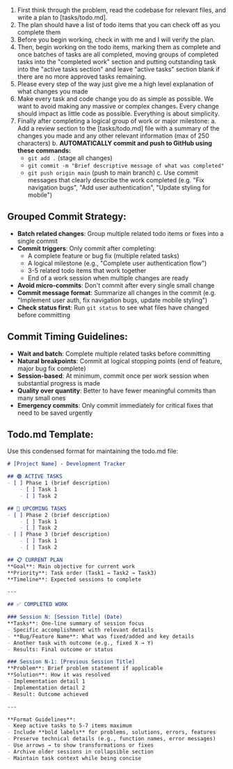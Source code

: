 1. First think through the problem, read the codebase for relevant files, and write a plan to [tasks/todo.md].
2. The plan should have a list of todo items that you can check off as you complete them
3. Before you begin working, check in with me and I will verify the plan.
4. Then, begin working on the todo items, marking them as complete and once batches of tasks are all completed, moving groups of completed tasks into the "completed work" section and putting outstanding task into the "active tasks section" and leave "active tasks" section blank if there are no more approved tasks remaining.
5. Please every step of the way just give me a high level explanation of what changes you made
6. Make every task and code change you do as simple as possible. We want to avoid making any massive or complex changes. Every change should impact as little code as possible. Everything is about simplicity.
7. Finally after completing a logical group of work or major milestone:
   a. Add a review section to the [tasks/todo.md] file with a summary of the changes you made and any other relevant information (max of 250 characters)
   b. **AUTOMATICALLY commit and push to GitHub using these commands:**
      - `git add .` (stage all changes)
      - `git commit -m "Brief descriptive message of what was completed"`
      - `git push origin main` (push to main branch)
   c. Use commit messages that clearly describe the work completed (e.g. "Fix navigation bugs", "Add user authentication", "Update styling for mobile")

## Grouped Commit Strategy:
- **Batch related changes**: Group multiple related todo items or fixes into a single commit
- **Commit triggers**: Only commit after completing:
  - A complete feature or bug fix (multiple related tasks)
  - A logical milestone (e.g., "Complete user authentication flow")
  - 3-5 related todo items that work together
  - End of a work session when multiple changes are ready
- **Avoid micro-commits**: Don't commit after every single small change
- **Commit message format**: Summarize all changes in the commit (e.g. "Implement user auth, fix navigation bugs, update mobile styling")
- **Check status first**: Run `git status` to see what files have changed before committing

## Commit Timing Guidelines:
- **Wait and batch**: Complete multiple related tasks before committing
- **Natural breakpoints**: Commit at logical stopping points (end of feature, major bug fix complete)
- **Session-based**: At minimum, commit once per work session when substantial progress is made
- **Quality over quantity**: Better to have fewer meaningful commits than many small ones
- **Emergency commits**: Only commit immediately for critical fixes that need to be saved urgently

## Todo.md Template:
Use this condensed format for maintaining the todo.md file:

```markdown
# [Project Name] - Development Tracker

## 🟢 ACTIVE TASKS
- [ ] Phase 1 (brief description)
    - [ ] Task 1
    - [ ] Task 2

## 🔴 UPCOMING TASKS
- [ ] Phase 2 (brief description)
    - [ ] Task 1
    - [ ] Task 2
- [ ] Phase 3 (brief description)
    - [ ] Task 1
    - [ ] Task 2

## 📋 CURRENT PLAN
**Goal**: Main objective for current work
**Priority**: Task order (Task1 → Task2 → Task3)
**Timeline**: Expected sessions to complete

---

## ✅ COMPLETED WORK

### Session N: [Session Title] (Date)
**Tasks**: One-line summary of session focus
- Specific accomplishment with relevant details
- **Bug/Feature Name**: What was fixed/added and key details
- Another task with outcome (e.g., fixed X → Y)
- Results: Final outcome or status

### Session N-1: [Previous Session Title]
**Problem**: Brief problem statement if applicable
**Solution**: How it was resolved
- Implementation detail 1
- Implementation detail 2
- Result: Outcome achieved

---

**Format Guidelines**:
- Keep active tasks to 5-7 items maximum
- Include **bold labels** for problems, solutions, errors, features
- Preserve technical details (e.g., function names, error messages)
- Use arrows → to show transformations or fixes
- Archive older sessions in collapsible section
- Maintain task context while being concise
